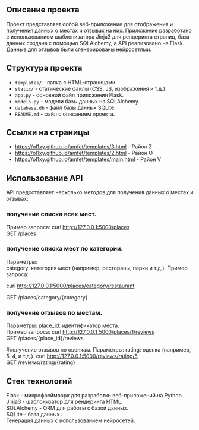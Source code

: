 ## Описание проекта

Проект представляет собой веб-приложение для отображения и получения данных о местах и отзывах на них. Приложение разработано с использованием шаблонизатора Jinja3 для рендеринга страниц, база данных создана с помощью SQLAlchemy, а API реализовано на Flask. Данные для отзывов были сгенерированы нейросетями.

## Структура проекта

- `templates/` - папка с  HTML-страницами. 
- `static/` - статические файлы (CSS, JS, изображения и т.д.).
- `app.py` - основной файл приложения Flask.
- `models.py` - модели базы данных на SQLAlchemy.
- `database.db` - файл базы данных SQLite.
- `README.md` - файл с описанием проекта.

## Ссылки на страницы
- https://ol1xy.github.io/amfet/templates/3.html - Район Z
- https://ol1xy.github.io/amfet/templates/2.html - Район O
- https://ol1xy.github.io/amfet/templates/main.html - Район V

## Использование API
API предоставляет несколько методов для получения данных о местах и отзывах:



### получение списка всех мест.
Пример запроса:
curl http://127.0.0.1:5000/places <br>
GET /places

### получение списка мест по категории.
Параметры:<br>
category: категория мест (например, рестораны, парки и т.д.).
Пример запроса: <br>

curl http://127.0.0.1:5000/places/category/restaurant<br>

GET /places/category/{category}

### получение отзывов по местам.
Параметры:
place_id: идентификатор места. <br>
Пример запроса:
curl http://127.0.0.1:5000/places/1/reviews <br>
GET /places/{place_id}/reviews

#получение отзывов по оценкам.
Параметры:
rating: оценка (например, 5, 4, и т.д.).
curl http://127.0.0.1:5000/reviews/rating/5 <br>
GET /reviews/rating/{rating}

## Стек технологий
Flask - микрофреймворк для разработки веб-приложений на Python. <br>
Jinja3 - шаблонизатор для рендеринга HTML.<br>
SQLAlchemy - ORM для работы с базой данных.<br>
SQLite - база данных .<br>
Генерация данных с использованием нейросетей.
